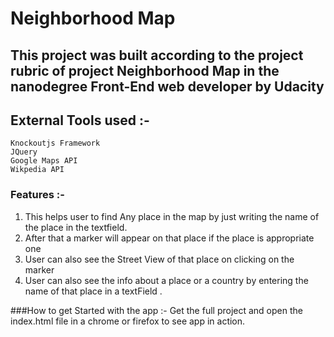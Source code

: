 # Neighborhood Map

## This project was built according to the project rubric of project Neighborhood Map in the nanodegree Front-End web developer by Udacity

## External Tools used :-
	Knockoutjs Framework
	JQuery
	Google Maps API
	Wikpedia API

### Features :-
1. This helps user to find Any place in the map by just writing the name of the place in the textfield.
2. After that a marker will appear on that place if the place is appropriate one
3. User can also see the Street View of that place on clicking on the marker 
4. User can also see the info about a place or a country by entering the name of that place in a textField . 

###How to get Started with the app :-
Get the full project and open the index.html file in a chrome or firefox to see app in action. 
